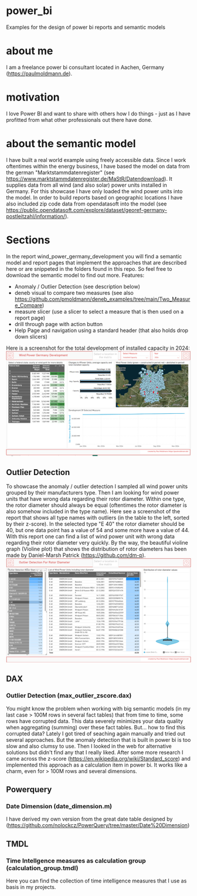# power_bi
Examples for the design of power bi reports and semantic models

# about me
I am a freelance power bi consultant located in Aachen, Germany (https://paulmoldmann.de).

# motivation
I love Power BI and want to share with others how I do things - just as I have profitted from what other professionals out there have done.

# about the semantic model
I have built a real world example using freely accessible data. Since I work oftentimes within the energy business, I have based the model on data from the german "Marktstammdatenregister" (see https://www.marktstammdatenregister.de/MaStR/Datendownload). It supplies data from all wind (and also solar) power units installed in Germany. For this showcase I have only loaded the wind power units into the model.
In order to build reports based on geographic locations I have also included zip code data from opendatasoft into the model (see https://public.opendatasoft.com/explore/dataset/georef-germany-postleitzahl/information/).

# Sections

In the report wind_power_germany_development you will find a semantic model and report pages that implement the approaches that are described here or are snippeted in the folders found in this repo. So feel free to download the semantic model to find out more.
Features:
- Anomaly / Outlier Detection (see description below)
- deneb visual to compare two measures (see also https://github.com/pmoldmann/deneb_examples/tree/main/Two_Measure_Compare)
- measure slicer (use a slicer to select a measure that is then used on a report page)
- drill through page with action button
- Help Page and navigation using a standard header (that also holds drop down slicers)

Here is a screenshot for the total development of installed capacity in 2024:<br>
![Wind Power Germany Development](wind_power_germany_development.png)
<br>

## Outlier Detection
To showcase the anomaly / outlier detection I sampled all wind power units grouped by their manufacturers type. Then I am looking for wind power units that have wrong data regarding their rotor diameter. Within one type, the rotor diameter should always be equal (oftentimes the rotor diameter is also somehow included in the type name). Here see a screenshot of the report that shows all type names with outliers (in the table to the left, sorted by their z-score). In the selected type "E 40" the rotor diameter should be 40, but one data point has a value of 54 and some more have a value of 44. <br>
With this report one can find a list of wind power unit with wrong data regarding their rotor diameter very quickly. 
By the way, the beautiful violine graph (Violine plot) that shows the distribution of rotor diameters has been made by Daniel-Marsh Patrick (https://github.com/dm-p). <br>
![Outlier Detection](outlier_detection.png)

## DAX

### Outlier Detection (max_outlier_zscore.dax)
You might know the problem when working with big semantic models (in my last case > 100M rows in several fact tables) that from time to time, some rows have corrupted data. This data severely minimizes your data quality when aggregating (summing) over these fact tables. 
But... how to find this corrupted data? 
Lately I got tired of seaching again manually and tried out several approaches. 
But the anomaly detection that is built in power bi is too slow and also clumsy to use.
Then I looked in the web for alternative solutions but didn't find any that I really liked. After some more research I came across the z-score (https://en.wikipedia.org/wiki/Standard_score) and implemented this approach as a calculation item in power bi. 
It works like a charm, even for > 100M rows and several dimensions. 


## Powerquery

### Date Dimension (date_dimension.m)
I have derived my own version from the great date table designed by <nolockcz> (https://github.com/nolockcz/PowerQuery/tree/master/Date%20Dimension)


## TMDL

### Time Intellgence measures as calculation group (calculation_group.tmdl)
Here you can find the collection of time intelligence measures that I use as basis in my projects. 